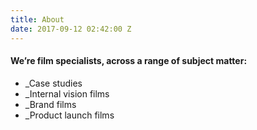 ```yaml
---
title: About
date: 2017-09-12 02:42:00 Z
---
```


#### We’re film specialists, across a range of subject matter:

* _Case studies
* _Internal vision films
* _Brand films
* _Product launch films
